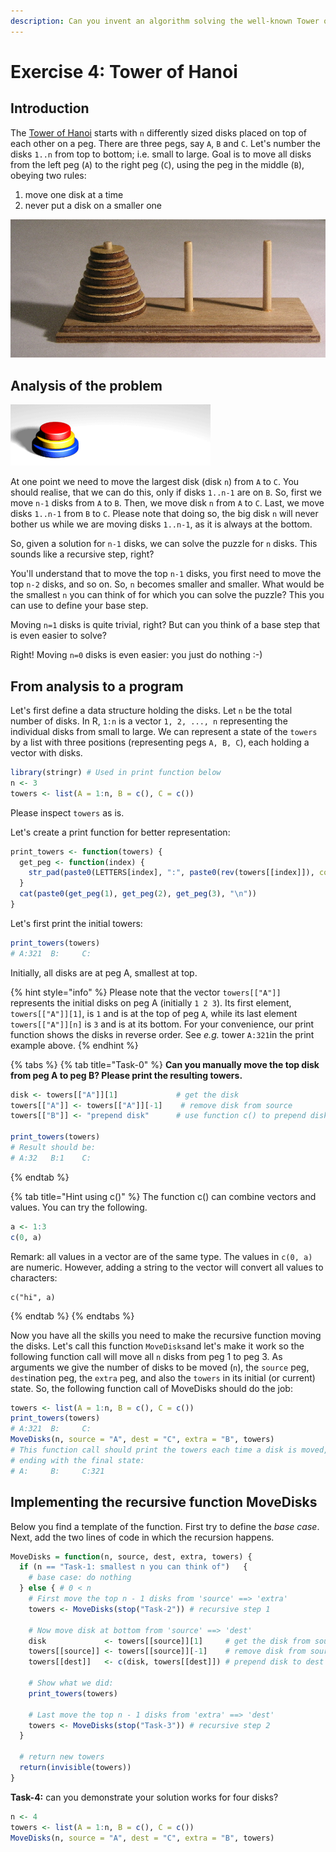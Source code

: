 ```yaml
---
description: Can you invent an algorithm solving the well-known Tower of Hanoi?
---
```


# Exercise 4: Tower of Hanoi

## Introduction

The [Tower of Hanoi](https://en.wikipedia.org/wiki/Tower_of_Hanoi) starts with `n` differently sized disks placed on top of each other on a peg. There are three pegs, say `A`, `B` and `C`. Let's number the disks `1..n` from top to bottom; i.e. small to large. Goal is to move all disks from the left peg \(`A`\) to the right peg \(`C`\), using the peg in the middle \(`B`\), obeying two rules:  
1. move one disk at a time  
2. never put a disk on a smaller one 

![Can you come up with a recipe to move the full tower from left to right?](.gitbook/assets/tower_of_hanoi.jpeg)

## Analysis of the problem

![Animated version for three disks.](.gitbook/assets/tower_of_hanoi.gif)

At one point we need to move the largest disk \(disk `n`\) from `A` to `C`. You should realise, that we can do this, only if disks `1..n-1` are on `B`. So, first we move `n-1` disks from `A` to `B`. Then, we move disk `n` from `A` to `C`. Last, we move disks `1..n-1` from `B` to `C`. Please note that doing so, the big disk `n` will never bother us while we are moving disks `1..n-1`, as it is always at the bottom.

So, given a solution for `n-1` disks, we can solve the puzzle for `n` disks. This sounds like a recursive step, right?

You'll understand that to move the top `n-1` disks, you first need to move the top `n-2` disks, and so on. So, `n` becomes smaller and smaller. What would be the smallest `n` you can think of for which you can solve the puzzle? This you can use to define your base step.

Moving `n=1` disks is quite trivial, right? But can you think of a base step that is even easier to solve?

Right!  Moving `n=0` disks is even easier: you just do nothing :-\)

## From analysis to a program

Let's first define a data structure holding the disks. Let `n` be the total number of disks. In R, `1:n` is a vector `1, 2, ..., n` representing the individual disks from small to large. We can represent a state of the `towers` by a list with three positions \(representing pegs `A, B, C`\), each holding a vector with disks.

```r
library(stringr) # Used in print function below
n <- 3
towers <- list(A = 1:n, B = c(), C = c())
```

Please inspect `towers` as is.

Let's create a print function for better representation:

```r
print_towers <- function(towers) {
  get_peg <- function(index) {
    str_pad(paste0(LETTERS[index], ":", paste0(rev(towers[[index]]), collapse = "")), 7, "right")
  }
  cat(paste0(get_peg(1), get_peg(2), get_peg(3), "\n"))
}
```

Let's first print the initial towers:

```r
print_towers(towers)
# A:321  B:     C:     
```

Initially, all disks are at peg A, smallest at top.

{% hint style="info" %}
Please note that the vector `towers[["A"]]` represents the initial disks on peg A \(initially `1 2 3`\). Its first element, `towers[["A"]][1]`, is `1` and is at the top of peg `A`, while its last element `towers[["A"]][n]` is `3` and is at its bottom. For your convenience, our print function shows the disks in reverse order. See _e.g._ tower `A:321`in the print example above.
{% endhint %}

{% tabs %}
{% tab title="Task-0" %}
**Can you manually move the top disk from peg A to peg B? Please print the resulting towers.**

```r
disk <- towers[["A"]][1]             # get the disk
towers[["A"]] <- towers[["A"]][-1]    # remove disk from source
towers[["B"]] <- "prepend disk"      # use function c() to prepend disk to stack B

print_towers(towers)
# Result should be:
# A:32   B:1    C:
```
{% endtab %}

{% tab title="Hint using c\(\)" %}
The function c\(\) can combine vectors and values. You can try the following.

```r
a <- 1:3
c(0, a)
```

Remark: all values in a vector are of the same type. The values in `c(0, a)` are numeric. However, adding a string to the vector will convert all values to characters:

```text
c("hi", a)
```
{% endtab %}
{% endtabs %}

Now you have all the skills you need to make the recursive function moving the disks. Let's call this function `MoveDisks`and let's make it work so the following function call will move all `n` disks from peg 1 to peg 3. As arguments we give the number of disks to be moved \(`n`\), the `source` peg, `dest`ination peg, the `extra` peg, and also the `towers` in its initial \(or current\) state. So, the following function call of MoveDisks should do the job:

```r
towers <- list(A = 1:n, B = c(), C = c())
print_towers(towers)
# A:321  B:     C:  
MoveDisks(n, source = "A", dest = "C", extra = "B", towers)
# This function call should print the towers each time a disk is moved,
# ending with the final state:
# A:     B:     C:321
```

## Implementing the recursive function MoveDisks

Below you find a template of the function. First try to define the _base case_. Next, add the two lines of code in which the recursion happens.

```r
MoveDisks = function(n, source, dest, extra, towers) {
  if (n == "Task-1: smallest n you can think of")	{
    # base case: do nothing
  } else { # 0 < n
    # First move the top n - 1 disks from 'source' ==> 'extra'
    towers <- MoveDisks(stop("Task-2")) # recursive step 1

    # Now move disk at bottom from 'source' ==> 'dest'
	disk             <- towers[[source]][1]     # get the disk from source
	towers[[source]] <- towers[[source]][-1]    # remove disk from source
	towers[[dest]]   <- c(disk, towers[[dest]]) # prepend disk to dest

    # Show what we did:
    print_towers(towers)
    
    # Last move the top n - 1 disks from 'extra' ==> 'dest'
    towers <- MoveDisks(stop("Task-3")) # recursive step 2
  }
	
  # return new towers
  return(invisible(towers))
}
```

**Task-4:** can you demonstrate your solution works for four disks?

```r
n <- 4
towers <- list(A = 1:n, B = c(), C = c())
MoveDisks(n, source = "A", dest = "C", extra = "B", towers)
```



